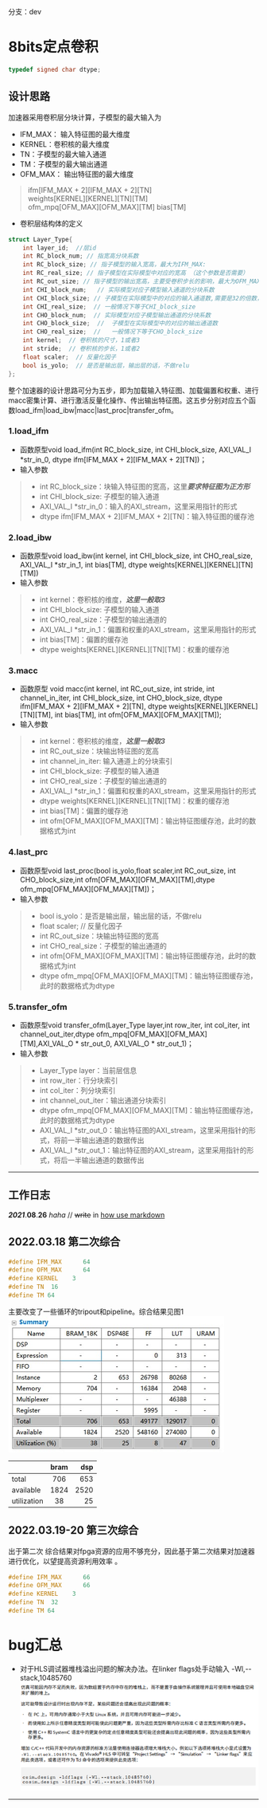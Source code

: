 分支：dev

# 8bits定点卷积
```c++
typedef signed char dtype;
```
## 设计思路
加速器采用卷积层分块计算，子模型的最大输入为<br>
- IFM_MAX： 输入特征图的最大维度<br>
- KERNEL：卷积核的最大维度<br>
- TN：子模型的最大输入通道<br>
- TM：子模型的最大输出通道<br>
- OFM_MAX： 输出特征图的最大维度<br>
> ifm[IFM_MAX + 2][IFM_MAX + 2][TN]<br>
> weights[KERNEL][KERNEL][TN][TM]<br>
> ofm_mpq[OFM_MAX][OFM_MAX][TM]    bias[TM] <br>
- 卷积层结构体的定义<br>
```c++
struct Layer_Type{
	int layer_id;  //层id
	int RC_block_num; // 指宽高分块系数
	int RC_block_size; // 指子模型的输入宽高，最大为IFM_MAX: 
	int RC_real_size; // 指子模型在实际模型中对应的宽高 （这个参数是否需要）
	int RC_out_size; // 指子模型的输出宽高，主要受卷积步长的影响，最大为OFM_MAX： [计算方式参考](https://blog.csdn.net/FiveStarsGeneral/article/details/103306573)
	int CHI_block_num;   // 实际模型对应子模型输入通道的分块系数
	int CHI_block_size; // 子模型在实际模型中的对应的输入通道数,需要是32的倍数，因为在macc里面将输入通道按照32进行展开计算
	int CHI_real_size;  // 一般情况下等于CHI_block_size
	int CHO_block_num;  // 实际模型对应子模型输出通道的分块系数
	int CHO_block_size;  //  子模型在实际模型中的对应的输出通道数
	int CHO_real_size;  //   一般情况下等于CHO_block_size
	int kernel;  // 卷积核的尺寸，1或者3
	int stride;  // 卷积核的步长，1或者2
	float scaler;  // 反量化因子
	bool is_yolo;  // 是否是输出层，输出层的话，不做relu
};
```
整个加速器的设计思路可分为五步，即为加载输入特征图、加载偏置和权重、进行macc密集计算、进行激活反量化操作、传出输出特征图。这五步分别对应五个函数load_ifm|load_ibw|macc|last_proc|transfer_ofm。<br>


### 1.load_ifm
- 函数原型void load_ifm(int RC_block_size, int CHI_block_size, AXI_VAL_I *str_in_0, dtype ifm[IFM_MAX + 2][IFM_MAX + 2][TN])；<br>
- 输入参数<br>
> - int RC_block_size：块输入特征图的宽高，这里***要求特征图为正方形***<br>
> - int CHI_block_size: 子模型的输入通道<br>
> - AXI_VAL_I *str_in_0：输入的AXI_stream，这里采用指针的形式<br>
> - dtype ifm[IFM_MAX + 2][IFM_MAX + 2][TN]：输入特征图的缓存池<br>

### 2.load_ibw
- 函数原型void load_ibw(int kernel, int CHI_block_size, int CHO_real_size, AXI_VAL_I *str_in_1, int bias[TM], dtype weights[KERNEL][KERNEL][TN][TM])<br>
- 输入参数<br>
> - int kernel：卷积核的维度，***这里一般取3***<br>
> - int CHI_block_size: 子模型的输入通道<br>
> - int CHO_real_size：子模型的输出通道的<br>
> - AXI_VAL_I *str_in_1：偏置和权重的AXI_stream，这里采用指针的形式<br>
> - int bias[TM]：偏置的缓存池<br>
> - dtype weights[KERNEL][KERNEL][TN][TM]：权重的缓存池<br>

### 3.macc
- 函数原型 void macc(int kernel, int RC_out_size,  int stride,  int channel_in_iter, int CHI_block_size,  int CHO_block_size,  dtype ifm[IFM_MAX + 2][IFM_MAX + 2][TN], dtype weights[KERNEL][KERNEL][TN][TM], int bias[TM], int ofm[OFM_MAX][OFM_MAX][TM]);<br>
- 输入参数<br>
> - int kernel：卷积核的维度，***这里一般取3***<br>
> - int RC_out_size：块输出特征图的宽高<br>
> - int channel_in_iter: 输入通道上的分块索引<br>
> - int CHI_block_size: 子模型的输入通道<br>
> - int CHO_real_size：子模型的输出通道的<br>
> - AXI_VAL_I *str_in_1：偏置和权重的AXI_stream，这里采用指针的形式<br>
> - dtype weights[KERNEL][KERNEL][TN][TM]：权重的缓存池<br>
> - int bias[TM]：偏置的缓存池<br>
> - int ofm[OFM_MAX][OFM_MAX][TM]：输出特征图缓存池，此时的数据格式为int<br>

### 4.last_prc
- 函数原型void last_proc(bool is_yolo,float scaler,int RC_out_size,  int CHO_block_size,int ofm[OFM_MAX][OFM_MAX][TM],dtype ofm_mpq[OFM_MAX][OFM_MAX][TM])；<br>
- 输入参数<br>
> - bool is_yolo：是否是输出层，输出层的话，不做relu<br>
> - float scaler;  // 反量化因子<br>
> - int RC_out_size：块输出特征图的宽高<br>
> - int CHO_real_size：子模型的输出通道的<br>
> - int ofm[OFM_MAX][OFM_MAX][TM]：输出特征图缓存池，此时的数据格式为int<br>
> - dtype ofm_mpq[OFM_MAX][OFM_MAX][TM]：输出特征图缓存池，此时的数据格式为dtype<br>

### 5.transfer_ofm
- 函数原型void transfer_ofm(Layer_Type layer,int row_iter, int col_iter, int channel_out_iter,dtype ofm_mpq[OFM_MAX][OFM_MAX][TM],AXI_VAL_O * str_out_0, AXI_VAL_O * str_out_1)；<br>
- 输入参数<br>
> - Layer_Type layer：当前层信息<br>
> - int row_iter：行分块索引<br>
> - int col_iter：列分块索引<br>
> - int channel_out_iter：输出通道分块索引<br>
> - dtype ofm_mpq[OFM_MAX][OFM_MAX][TM]：输出特征图缓存池，此时的数据格式为dtype<br>
> - AXI_VAL_I *str_out_0：输出特征图的AXI_stream，这里采用指针的形式，将前一半输出通道的数据传出<br>
> - AXI_VAL_I *str_out_1：输出特征图的AXI_stream，这里采用指针的形式，将后一半输出通道的数据传出<br>

*** 

##  工作日志
***2021***.**08**.__26__ _haha_ // ~~write~~ in [how use markdown](https://www.youtube.com/watch?v=EigxHkpqJdA "需要用到翻墙软件") 
## 2022.03.18  第二次综合
```c++
#define IFM_MAX      64
#define OFM_MAX      64
#define KERNEL    3
#define TN  16
#define TM 64
```
主要改变了一些循环的tripout和pipeline。综合结果见图1<br>
![img02](https://github.com/BintaoWang/conv_int8_v2/blob/master/result/64-64-16-64sulotion2.jpg "第二次综合结果")

 |     |    bram  |      dsp    |
 | :----------   |  :---------:  | ---------------: |
 |   total  |  706       |  653  |
 |available|1824|2520|
 |utilization   |  38      |25       | 

## 2022.03.19-20 第三次综合
出于第二次 综合结果对fpga资源的应用不够充分，因此基于第二次结果对加速器进行优化，以望提高资源利用效率 。
```c++
#define IFM_MAX      66
#define OFM_MAX      66
#define KERNEL    3
#define TN  32
#define TM 64
```

# bug汇总
- 对于HLS调试器堆栈溢出问题的解决办法。在linker flags处手动输入
-Wl,--stack,10485760 ![ug902资料](https://github.com/BintaoWang/conv_int8_v2/blob/dev/result/hl%E5%A0%86%E6%A0%88%E6%BA%A2%E5%87%BA%E8%A7%A3%E5%86%B3%E5%8A%9E%E6%B3%95.png)


*** 
